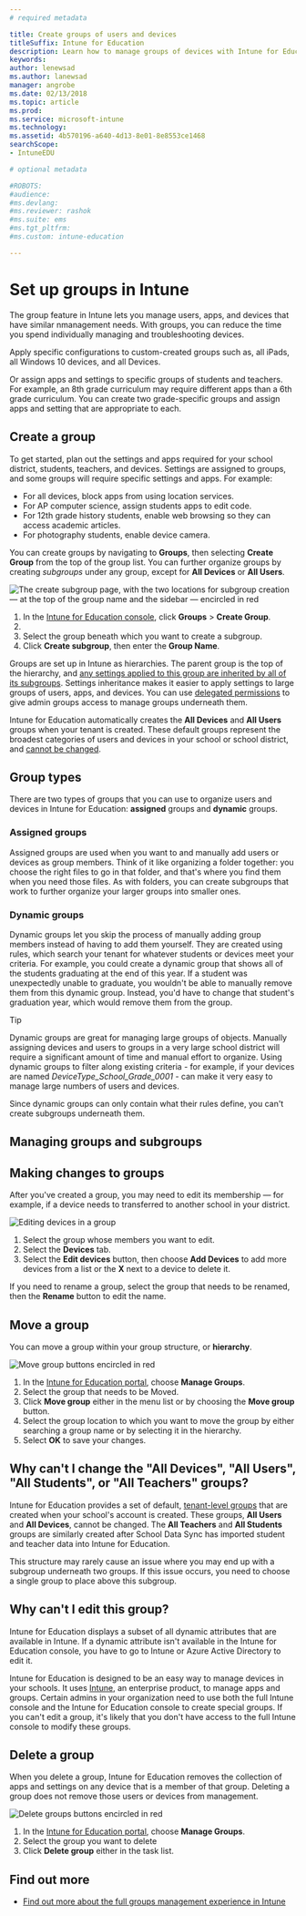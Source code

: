 ```yaml
---
# required metadata

title: Create groups of users and devices
titleSuffix: Intune for Education
description: Learn how to manage groups of devices with Intune for Education.
keywords:
author: lenewsad
ms.author: lanewsad
manager: angrobe
ms.date: 02/13/2018
ms.topic: article
ms.prod:
ms.service: microsoft-intune
ms.technology:
ms.assetid: 4b570196-a640-4d13-8e01-8e8553ce1468
searchScope:
- IntuneEDU

# optional metadata

#ROBOTS:
#audience:
#ms.devlang:
#ms.reviewer: rashok
#ms.suite: ems
#ms.tgt_pltfrm:
#ms.custom: intune-education

---
```


# Set up groups in Intune

The group feature in Intune lets you manage users, apps, and devices that have similar nmanagement needs. With groups, you can reduce the time you spend individually managing and troubleshooting devices. 

Apply specific configurations to custom-created groups such as, all iPads, all Windows 10 devices, and all Devices. 

Or assign apps and settings to specific groups of students and teachers. For example, an 8th grade curriculum may require different apps than a 6th grade curriculum. You can create two grade-specific groups and assign apps and setting that are appropriate to each.

## Create a group
To get started, plan out the settings and apps required for your school district, students, teachers, and devices. Settings are assigned to groups, and some groups will require specific settings and apps. For example:
* For all devices, block apps from using location services. 
* For AP computer science, assign students apps to edit code.
* For 12th grade history students, enable web browsing so they can access academic articles.
* For photography students, enable device camera.

You can create groups by navigating to **Groups**, then selecting **Create Group** from the top of the group list. You can further organize groups by creating *subgroups* under any group, except for __All Devices__ or __All Users__.

  ![The create subgroup page, with the two locations for subgroup creation — at the top of the group name and the sidebar — encircled in red](./media/groups-007-create-subgroup.png)

1. In the [Intune for Education console](https://intuneeducation.portal.azure.com), click **Groups** > **Create Group**.
2. 
3. Select the group beneath which you want to create a subgroup.
4. Click **Create subgroup**, then enter the **Group Name**.

Groups are set up in Intune as hierarchies. The parent group is the top of the hierarchy, and [any settings applied to this group are inherited by all of its subgroups](settings-inheritance.md). Settings inheritance makes it easier to apply settings to large groups of users, apps, and devices. You can use [delegated permissions](group-admin-delegate.md#how-do-i-assign-admin-groups) to give admin groups access to manage groups underneath them.

Intune for Education automatically creates the __All Devices__ and __All Users__ groups when your tenant is created. These default groups represent the broadest categories of users and devices in your school or school district, and [cannot be changed](what-are-groups.md#why-cant-i-change-the-all-devices-all-users-all-students-or-all-teachers-groups).

## Group types

There are two types of groups that you can use to organize users and devices in Intune for Education: **assigned** groups and **dynamic** groups.

### Assigned groups

Assigned groups are used when you want to and manually add users or devices as group members. Think of it like organizing a folder together: you choose the right files to go in that folder, and that's where you find them when you need those files. As with folders, you can create subgroups that work to further organize your larger groups into smaller ones.

### Dynamic groups

Dynamic groups let you skip the process of manually adding group members instead of having to add them yourself. They are created using rules, which search your tenant for whatever students or devices meet your criteria. For example, you could create a dynamic group that shows all of the students graduating at the end of this year. If a student was unexpectedly unable to graduate, you wouldn't be able to manually remove them from this dynamic group. Instead, you'd have to change that student's graduation year, which would remove them from the group.

> [!TIP]
> Dynamic groups are great for managing large groups of objects. Manually assigning devices and users to groups in a very large school district will require a significant amount of time and manual effort to organize. Using dynamic groups to filter along existing criteria - for example, if your devices are named *DeviceType_School_Grade_0001* - can make it very easy to manage large numbers of users and devices.

Since dynamic groups can only contain what their rules define, you can't create subgroups underneath them. 

## Managing groups and subgroups



## Making changes to groups

After you've created a group, you may need to edit its membership — for example, if a device needs to transferred to another school in your district.

  ![Editing devices in a group](./media/groups-008-edit-group-membership.png)

1. Select the group whose members you want to edit.
2. Select the **Devices** tab.
3. Select the **Edit devices** button, then choose **Add Devices** to add more devices from a list or the **X** next to a device to delete it.

If you need to rename a group, select the group that needs to be renamed, then the **Rename** button to edit the name.

## Move a group

You can move a group within your group structure, or **hierarchy**.

  ![Move group buttons encircled in red](./media/groups-010-move-groups.png)

1.	In the [Intune for Education portal](https://intuneeducation.portal.azure.com), choose **Manage Groups**.
2. Select the group that needs to be Moved.
3.	Click **Move group** either in the menu list or by choosing the **Move group** button.
4.	Select the group location to which you want to move the group by either searching a group name or by selecting it in the hierarchy.
5.	Select **OK** to save your changes.

## Why can't I change the "All Devices", "All Users", "All Students", or "All Teachers" groups?

Intune for Education provides a set of default, [tenant-level groups](what-are-tenants.md) that are created when your school's account is created. These groups, **All Users** and **All Devices**, cannot be changed. The **All Teachers** and **All Students** groups are similarly created after School Data Sync has imported student and teacher data into Intune for Education.

This structure may rarely cause an issue where you may end up with a subgroup underneath two groups. If this issue occurs, you need to choose a single group to place above this subgroup.

  <!--![Subgroup under multiple groups error message appears](./media/groups-012-subgroup-is-under-two-groups-warning.png)-->

## Why can't I edit this group?

Intune for Education displays a subset of all dynamic attributes that are available in Intune. If a dynamic attribute isn't available in the Intune for Education console, you have to go to Intune or Azure Active Directory to edit it.

Intune for Education is designed to be an easy way to manage devices in your schools. It uses [Intune](https://docs.microsoft.com/intune/what-is-intune), an enterprise product, to manage apps and groups. Certain admins in your organization need to use both the full Intune console and the Intune for Education console to create special groups. If you can't edit a group, it's likely that you don't have access to the full Intune console to modify these groups.

## Delete a group

When you delete a group, Intune for Education removes the collection of apps and settings on any device that is a member of that group. Deleting a group does not remove those users or devices from management.

  ![Delete groups buttons encircled in red](./media/groups-011-delete-groups.png)

1.	In the [Intune for Education portal](https://intuneeducation.portal.azure.com), choose **Manage Groups**.
2. Select the group you want to delete
3.	Click **Delete group** either in the task list.

## Find out more

- [Find out more about the full groups management experience in Intune](https://docs.microsoft.com/intune/deploy-use/use-groups-to-manage-users-and-devices-with-microsoft-intune)
